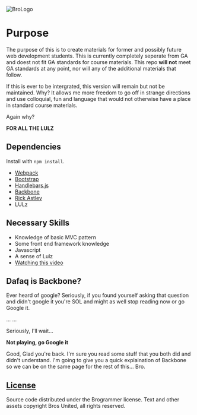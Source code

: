 ![BroLogo](http://www.brocerystore.com/wp-content/uploads/2015/09/bro_TMlogo_black.png)

# Purpose

The purpose of this is to create materials for former and possibly future
web development students.  This is currently completely seperate from GA and
doest not fit GA standards for course materials.  This repo __will not__ meet
GA standards at any point, nor will any of the additional materials that follow.

If this is ever to be intergrated, this version will remain but not be
maintained.  Why? It allows me more freedom to go off in strange directions and
use colloquial, fun and language that would not otherwise have a place in
standard course materials.

Again why?

**FOR ALL THE LULZ**

## Dependencies

Install with `npm install`.

-   [Webpack](https://webpack.github.io)
-   [Bootstrap](http://getbootstrap.com)
-   [Handlebars.js](http://handlebarsjs.com)
-   [Backbone](http://backbonejs.org/)
-   [Rick Astley](https://www.youtube.com/watch?v=dQw4w9WgXcQ)
-   LULz

## Necessary Skills

-   Knowledge of basic MVC pattern
-   Some front end framework knowledge
-   Javascript
-   A sense of Lulz
-   [Watching this video](https://www.youtube.com/watch?v=dQw4w9WgXcQ)

## Dafaq is Backbone?

Ever heard of google? Seriously, if you found yourself asking that question
and didn't google it you're SOL and might as well stop reading now or go Google
it.

...
...

Seriously, I'll wait...

__Not playing, go Google it__

Good, Glad you're back.  I'm sure you read some stuff that you both did and
didn't understand.  I'm going to give you a quick explaination of Backbone so
we can be on the same page for the rest of this... Bro.




## [License](LICENSE)

Source code distributed under the Brogrammer license. Text and other assets
copyright Bros United, all rights reserved.
